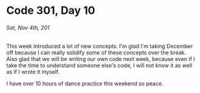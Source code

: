 # Code 301, Day 10
###### Sat, Nov 4th, 201

This week introduced a lot of new concepts. I'm glad I'm taking December off because I can really solidify some of these concepts over the break. Also glad that we will be writing our own code next week, because even if I take the time to understand someone else's code, I will not know it as well as if I wrote it myself. 

I have over 10 hours of dance practice this weekend so peace. 
